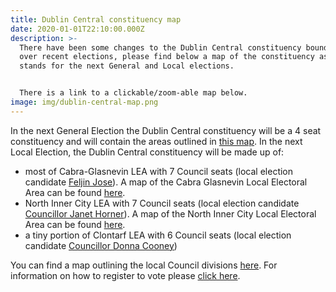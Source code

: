 ```yaml
---
title: Dublin Central constituency map
date: 2020-01-01T22:10:00.000Z
description: >-
  There have been some changes to the Dublin Central constituency boundaries
  over recent elections, please find below a map of the constituency as it
  stands for the next General and Local elections.


  There is a link to a clickable/zoom-able map below.
image: img/dublin-central-map.png
---
```

In the next General Election the Dublin Central constituency will be a 4 seat constituency and will contain the areas outlined in [this map](http://umap.openstreetmap.fr/en/map/dublin-central-electoral-district-map_356159#14/53.3614/-6.2535). In the next Local Election, the Dublin Central constituency will be made up of:

* most of Cabra-Glasnevin LEA with 7 Council seats (local election candidate [Feljin Jose](https://feljin.ie/)).  A map of the Cabra Glasnevin Local Electoral Area can be found [here](http://umap.openstreetmap.fr/en/map/cabra-glasnevin-local-electoral-area_422897#14/53.3632/-6.2971).
* North Inner City LEA with 7 Council seats (local election candidate [Councillor Janet Horner](https://janethorner.ie/)). A map of the North Inner City Local Electoral Area can be found [here](http://umap.openstreetmap.fr/en/map/north-inner-city-electoral-area_422903#14/53.3576/-6.2441).
* a tiny portion of Clontarf LEA with 6 Council seats (local election candidate [Councillor Donna Cooney](https://councilmeetings.dublincity.ie/mgUserInfo.aspx?UID=836))

You can find a map outlining the local Council divisions [here](https://umap.openstreetmap.fr/en/map/dublin-central-with-council-divisions_517233#13/53.3649/-6.2691). For information on how to register to vote please [click here](https://neasahourigan.com/post/register-to-vote-in-the-general-election/).